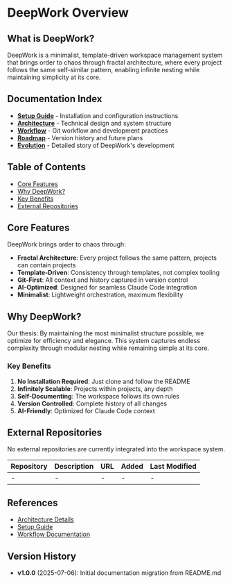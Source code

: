 # DeepWork Overview

<!-- This file follows template @templates/T008 -->

## What is DeepWork?

DeepWork is a minimalist, template-driven workspace management system that brings order to chaos through fractal architecture, where every project follows the same self-similar pattern, enabling infinite nesting while maintaining simplicity at its core.

## Documentation Index

- **[Setup Guide](setup.md)** - Installation and configuration instructions
- **[Architecture](architecture.md)** - Technical design and system structure  
- **[Workflow](workflow.md)** - Git workflow and development practices
- **[Roadmap](roadmap.md)** - Version history and future plans
- **[Evolution](evolution.md)** - Detailed story of DeepWork's development

## Table of Contents

- [Core Features](#core-features)
- [Why DeepWork?](#why-deepwork)
- [Key Benefits](#key-benefits)
- [External Repositories](#external-repositories)

## Core Features

DeepWork brings order to chaos through:

- **Fractal Architecture**: Every project follows the same pattern, projects can contain projects
- **Template-Driven**: Consistency through templates, not complex tooling
- **Git-First**: All context and history captured in version control
- **AI-Optimized**: Designed for seamless Claude Code integration
- **Minimalist**: Lightweight orchestration, maximum flexibility

## Why DeepWork?

Our thesis: By maintaining the most minimalist structure possible, we optimize for efficiency and elegance. This system captures endless complexity through modular nesting while remaining simple at its core.

### Key Benefits

1. **No Installation Required**: Just clone and follow the README
2. **Infinitely Scalable**: Projects within projects, any depth
3. **Self-Documenting**: The workspace follows its own rules
4. **Version Controlled**: Complete history of all changes
5. **AI-Friendly**: Optimized for Claude Code context

## External Repositories

No external repositories are currently integrated into the workspace system.

| Repository | Description | URL | Added | Last Modified |
|------------|-------------|-----|-------|---------------|
| - | - | - | - | - |

## References

- [Architecture Details](architecture.md)
- [Setup Guide](setup.md)
- [Workflow Documentation](workflow.md)

## Version History

- **v1.0.0** (2025-07-06): Initial documentation migration from README.md